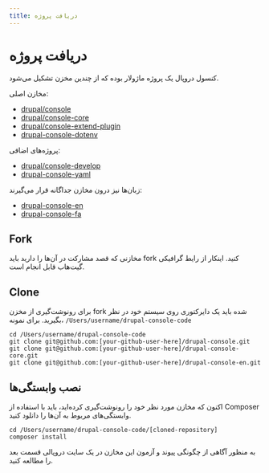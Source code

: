 ```yaml
---
title: دریافت پروژه
---
```

# دریافت پروژه

کنسول دروپال یک پروژه ماژولار بوده که از چندین مخزن تشکیل می‌شود.

مخازن اصلی:
* [drupal/console](https://github.com/hechoendrupal/drupal-console)
* [drupal/console-core](https://github.com/hechoendrupal/drupal-console-core)
* [drupal/console-extend-plugin](https://github.com/hechoendrupal/drupal-console-extend-plugin)
* [drupal-console-dotenv](https://github.com/weknowinc/drupal-console-dotenv)

پروژه‌های اضافی:
* [drupal/console-develop](https://github.com/weknowinc/drupal-console-develop)
* [drupal-console-yaml](https://github.com/weknowinc/drupal-console-yaml)
        
زبان‌ها نیز درون مخازن جداگانه قرار می‌گیرند:
* [drupal-console-en](https://github.com/hechoendrupal/drupal-console-en)
* [drupal-console-fa](https://github.com/hechoendrupal/drupal-console-fa)

## Fork
مخازنی که قصد مشارکت در آن‌ها را دارید باید fork کنید. اینکار از رایط گرافیکی گیت‌هاب قابل انجام است.

## Clone
برای رونوشت‌گیری از مخزن fork شده باید یک دایرکتوری روی سیستم خود در نظر بگیرید. برای نمونه، `/Users/username/drupal-console-code`
```
cd /Users/username/drupal-console-code
git clone git@github.com:[your-github-user-here]/drupal-console.git
git clone git@github.com:[your-github-user-here]/drupal-console-core.git
git clone git@github.com:[your-github-user-here]/drupal-console-en.git
```

## نصب وابستگی‌ها
اکنون که مخازن مورد نظر خود را رونوشت‌گیری کرده‌اید، باید با استفاده از Composer وابستگی‌های مربوط به آن‌ها را دانلود کنید.
```
cd /Users/username/drupal-console-code/[cloned-repository]
composer install
```

به منظور آگاهی از چگونگی پیوند و آزمون این مخازن در یک سایت دروپالی قسمت بعد را مطالعه کنید.
